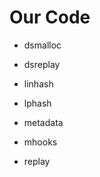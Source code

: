 Our Code
========


-  dsmalloc
  
-  dsreplay

-  linhash

-  lphash

-  metadata

-  mhooks

-  replay

